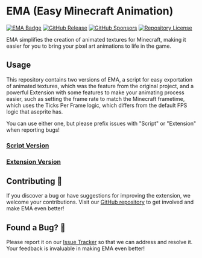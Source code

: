 # EMA (Easy Minecraft Animation)

[![EMA Badge](https://img.shields.io/badge/EMA%20v1.0.0-7851a9.svg?logo=aseprite&logoColor=white)](https://github.com/KuryKat/Export-Minecraft-Animation/releases/latest)
[![GitHub Release](https://img.shields.io/github/downloads/KuryKat/Export-Minecraft-Animation/total?logo=github&logoColor=white&labelColor=7851a9&color=7851a9&reset_cache=1234)](https://github.com/KuryKat/Export-Minecraft-Animation/releases/latest)
[![GitHub Sponsors](https://img.shields.io/github/sponsors/KuryKat?logo=github&logoColor=white&labelColor=7851a9&color=7851a9)](https://github.com/sponsors/KuryKat)
[![Repository License](https://img.shields.io/github/license/KuryKat/Export-Minecraft-Animation?logo=gnu&logoColor=white&labelColor=7851a9&color=7851a9)](./LICENSE)

EMA simplifies the creation of animated textures for Minecraft, making it easier for you to bring your pixel art animations to life in the game.

## Usage

This repository contains two versions of EMA, a script for easy exportation of animated textures, which was the feature from the original project, and a powerful Extension with some features to make your animating process easier, such as setting the frame rate to match the Minecraft frametime, which uses the Ticks Per Frame logic, which differs from the default FPS logic that aseprite has.

You can use either one, but please prefix issues with "Script" or "Extension" when reporting bugs!

### [Script Version](./script/README.md)

### [Extension Version](./extension/README.md)

## Contributing 💪

If you discover a bug or have suggestions for improving the extension, we welcome your contributions. Visit our [GitHub repository](https://github.com/KuryKat/Export-Minecraft-Animation/) to get involved and make EMA even better!

## Found a Bug? 🐛

Please report it on our [Issue Tracker](https://github.com/KuryKat/Export-Minecraft-Animation/issues) so that we can address and resolve it. Your feedback is invaluable in making EMA even better!
